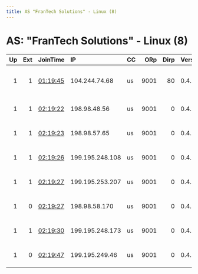 ```yaml
---
title: AS "FranTech Solutions" - Linux (8)
---
```


# AS: "FranTech Solutions" - Linux (8)

|   Up |   Ext | JoinTime                                                                                            | IP              | CC   |   ORp |   Dirp | Version   | Contact                   | Nickname           |   eFamMembers |
|-----:|------:|:----------------------------------------------------------------------------------------------------|:----------------|:-----|------:|-------:|:----------|:--------------------------|:-------------------|--------------:|
|    1 |     1 | [01:19:45](https://metrics.torproject.org/rs.html#details/F7A74023E14B9852F87B9C1A798B22D73F8A9289) | 104.244.74.68   | us   |  9001 |     80 | 0.4.2.5   | nocontact at protonmail d | loor               |             1 |
|    1 |     1 | [02:19:22](https://metrics.torproject.org/rs.html#details/71C7E59AE66E9FB9E3FAA962038453B194C3529B) | 198.98.48.56    | us   |  9001 |      0 | 0.4.2.5   | abuse at kronossec dot    | 3d6365b6ba4aff0f44 |             1 |
|    1 |     1 | [02:19:23](https://metrics.torproject.org/rs.html#details/BE12F9FAE07CAEDD846BD0C4002B182A715246B1) | 198.98.57.65    | us   |  9001 |      0 | 0.4.2.5   | abuse at kronossec dot    | 3f6cad73d95350d28b |             1 |
|    1 |     1 | [02:19:26](https://metrics.torproject.org/rs.html#details/A40F3F821F2345D8AB6F07B7F5ACBC300920D7BD) | 199.195.248.108 | us   |  9001 |      0 | 0.4.2.5   | abuse at kronossec dot    | 63b6c960edc5215efc |             1 |
|    1 |     1 | [02:19:27](https://metrics.torproject.org/rs.html#details/5BFCE88F6491C5659ED91E4F96B05307DEE287D5) | 199.195.253.207 | us   |  9001 |      0 | 0.4.2.5   | abuse at kronossec dot    | 5f67968eb2721d945e |             1 |
|    1 |     0 | [02:19:27](https://metrics.torproject.org/rs.html#details/9BCCBB35694EDF5EFCA63BA7901308D0AC98AA64) | 198.98.58.170   | us   |  9001 |      0 | 0.4.2.5   | abuse at kronossec dot    | 54d64acafc6438abb6 |             1 |
|    1 |     1 | [02:19:30](https://metrics.torproject.org/rs.html#details/BAC4C6D35CD52350ECE79C4A3BCE161276FCBEC3) | 199.195.248.173 | us   |  9001 |      0 | 0.4.2.5   | abuse at kronossec dot    | 9e85629c458aac7c96 |             1 |
|    1 |     0 | [02:19:47](https://metrics.torproject.org/rs.html#details/87E588B0994F80A17A41D43D6479444740F4839A) | 199.195.249.46  | us   |  9001 |      0 | 0.4.2.5   | abuse at kronossec dot    | abdc4dbe96aaf01a1b |             1 |
